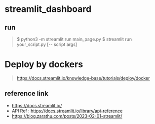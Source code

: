 # streamlit_dashboard

## run 
> $ python3 -m streamlit run main_page.py
> $ streamlit run your_script.py [-- script args]

# Deploy by dockers
> https://docs.streamlit.io/knowledge-base/tutorials/deploy/docker


## reference link
- https://docs.streamlit.io/
- API Ref : https://docs.streamlit.io/library/api-reference
- https://blog.zarathu.com/posts/2023-02-01-streamlit/


